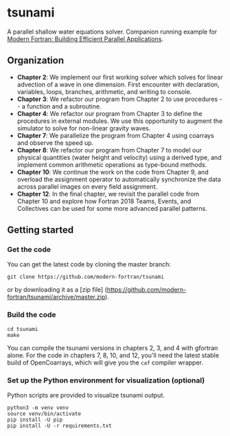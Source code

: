 # tsunami

A parallel shallow water equations solver. 
Companion running example for [Modern Fortran: Building Efficient Parallel Applications](https://www.manning.com/books/modern-fortran?a_aid=modernfortran&a_bid=2dc4d442).

## Organization

* **Chapter 2**: We implement our first working solver which solves for linear advection of a wave in one dimension.
First encounter with declaration, variables, loops, branches, arithmetic, and writing to console.
* **Chapter 3**: We refactor our program from Chapter 2 to use procedures -- a function and a subroutine.
* **Chapter 4**: We refactor our program from Chapter 3 to define the procedures in external modules. 
We use this opportunity to augment the simulator to solve for non-linear gravity waves.
* **Chapter 7**: We parallelize the program from Chapter 4 using coarrays and observe the speed up.
* **Chapter 8**: We refactor our program from Chapter 7 to model our physical quantities (water height and velocity)
using a derived type, and implement common arithmetic operations as 
type-bound methods.
* **Chapter 10**: We continue the work on the code from Chapter 9, and overload the assignment operator to 
automatically synchronize the data across parallel images on every field assignment.
* **Chapter 12**: In the final chapter, we revisit the parallel code from Chapter 10 and explore how Fortran 2018
Teams, Events, and Collectives can be used for some more advanced parallel patterns.

## Getting started

### Get the code

You can get the latest code by cloning the master branch:

```
git clone https://github.com/modern-fortran/tsunami
```

or by downloading it as a [zip file]
(https://github.com/modern-fortran/tsunami/archive/master.zip).

### Build the code

```
cd tsunami
make
```

You can compile the tsunami versions in chapters 2, 3, and 4
with gfortran alone.
For the code in chapters 7, 8, 10, and 12, you'll need the latest
stable build of OpenCoarrays, which will give you the `caf` 
compiler wrapper.

### Set up the Python environment for visualization (optional)

Python scripts are provided to visualize tsunami output.

```
python3 -m venv venv
source venv/bin/activate
pip install -U pip
pip install -U -r requirements.txt
```
